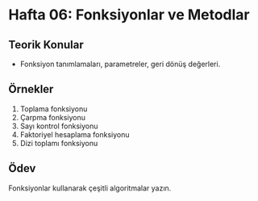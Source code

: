 # Hafta 06: Fonksiyonlar ve Metodlar

## Teorik Konular
- Fonksiyon tanımlamaları, parametreler, geri dönüş değerleri.

## Örnekler
1. Toplama fonksiyonu
2. Çarpma fonksiyonu
3. Sayı kontrol fonksiyonu
4. Faktoriyel hesaplama fonksiyonu
5. Dizi toplamı fonksiyonu

## Ödev
Fonksiyonlar kullanarak çeşitli algoritmalar yazın.
